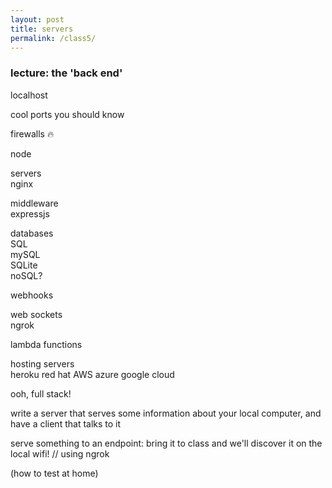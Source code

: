 ```yaml
---  
layout: post  
title: servers  
permalink: /class5/  
---  
```

  
### lecture: the 'back end'  
  
localhost  
  
cool ports you should know  
  
firewalls 🔥  
  
node  
  
servers  
nginx  
  
middleware  
expressjs  
  
databases  
SQL  
mySQL  
SQLite  
noSQL?  
  
webhooks  
  
web sockets  
ngrok  
  
lambda functions  
  
hosting servers  
heroku red hat AWS azure google cloud  
  
ooh, full stack!  
  
  
write a server that serves some information about your local computer, and have a client that talks to it  
  
serve something to an endpoint: bring it to class and we'll discover it on the local wifi! // using ngrok  
  
(how to test at home)